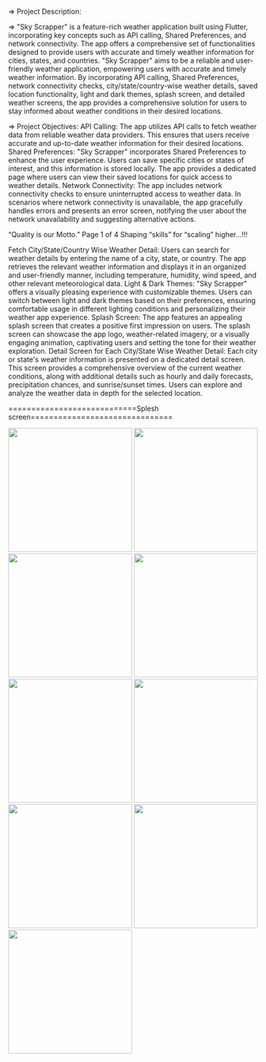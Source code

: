 =>  Project Description:

=> "Sky Scrapper" is a feature-rich weather application built using Flutter, incorporating key
concepts such as API calling, Shared Preferences, and network connectivity. The app offers a
comprehensive set of functionalities designed to provide users with accurate and timely weather
information for cities, states, and countries.
"Sky Scrapper" aims to be a reliable and user-friendly weather application, empowering users
with accurate and timely weather information. By incorporating API calling, Shared Preferences,
network connectivity checks, city/state/country-wise weather details, saved location
functionality, light and dark themes, splash screen, and detailed weather screens, the app
provides a comprehensive solution for users to stay informed about weather conditions in their
desired locations.

=> Project Objectives:
API Calling: The app utilizes API calls to fetch weather data from reliable weather data
providers. This ensures that users receive accurate and up-to-date weather information for their
desired locations.
Shared Preferences: "Sky Scrapper" incorporates Shared Preferences to enhance the user
experience. Users can save specific cities or states of interest, and this information is stored
locally. The app provides a dedicated page where users can view their saved locations for quick
access to weather details.
Network Connectivity: The app includes network connectivity checks to ensure uninterrupted
access to weather data. In scenarios where network connectivity is unavailable, the app
gracefully handles errors and presents an error screen, notifying the user about the network
unavailability and suggesting alternative actions.

“Quality is our Motto.” Page 1 of 4 Shaping “skills” for “scaling” higher...!!!

Fetch City/State/Country Wise Weather Detail: Users can search for weather details by
entering the name of a city, state, or country. The app retrieves the relevant weather information
and displays it in an organized and user-friendly manner, including temperature, humidity, wind
speed, and other relevant meteorological data.
Light & Dark Themes: "Sky Scrapper" offers a visually pleasing experience with customizable
themes. Users can switch between light and dark themes based on their preferences, ensuring
comfortable usage in different lighting conditions and personalizing their weather app
experience.
Splash Screen: The app features an appealing splash screen that creates a positive first
impression on users. The splash screen can showcase the app logo, weather-related imagery, or a
visually engaging animation, captivating users and setting the tone for their weather exploration.
Detail Screen for Each City/State Wise Weather Detail: Each city or state's weather
information is presented on a dedicated detail screen. This screen provides a comprehensive
overview of the current weather conditions, along with additional details such as hourly and
daily forecasts, precipitation chances, and sunrise/sunset times. Users can explore and analyze
the weather data in depth for the selected location.

============================Splesh screen===============================



<img src="https://github.com/krish-radadiya/weather_app_flutter_api/assets/113992828/2055759a-23a7-4cca-81f2-65187d83376f" width="250">
<img src="https://github.com/krish-radadiya/weather_app_flutter_api/assets/113992828/04cb8b1a-6366-414c-bb0a-c2c274b30b19" width="250">
<img src="https://github.com/krish-radadiya/weather_app_flutter_api/assets/113992828/c119f7d0-72f5-471ab677-66b7f04ce74a" width="250">
<img src="https://github.com/krish-radadiya/weather_app_flutter_api/assets/113992828/1467c5e2-155b-4ab5-a4c3-4f081094abec" width="250">
<img src="https://github.com/krish-radadiya/weather_app_flutter_api/assets/113992828/5e8280c8-c627-43e4-821e-6cb6206ef003" width="250">
<img src="https://github.com/krish-radadiya/weather_app_flutter_api/assets/113992828/93292300-ef66-4956-bb02-0873b1cdf098" width="250">
<img src="https://github.com/krish-radadiya/weather_app_flutter_api/assets/113992828/4569261a-13e1-44b6-89f8-c8bbdbc3b4bf" width="250">
<img src="https://github.com/krish-radadiya/weather_app_flutter_api/assets/113992828/ecfd8062-1156-4820-8769-d5993b6513f6" width="250">
<img src="https://github.com/krish-radadiya/weather_app_flutter_api/assets/113992828/47ace855-f6c7-44fe-8b98-10282e7f9415" width="250">









